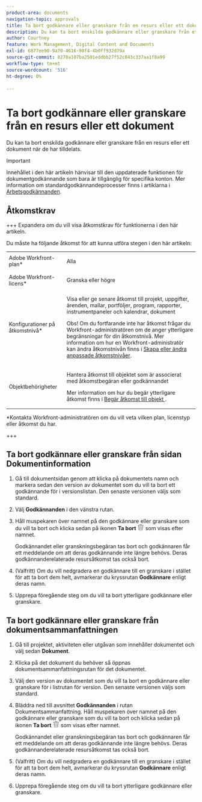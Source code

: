 ```yaml
---
product-area: documents
navigation-topic: approvals
title: Ta bort godkännare eller granskare från en resurs eller ett dokument
description: Du kan ta bort enskilda godkännare eller granskare från ett dokument.
author: Courtney
feature: Work Management, Digital Content and Documents
exl-id: 6877ee90-9a70-4616-98f4-4b0ff932d79a
source-git-commit: 8270a107ba2501eddbb27f52c843c337aa1f8a99
workflow-type: tm+mt
source-wordcount: '516'
ht-degree: 0%

---
```


# Ta bort godkännare eller granskare från en resurs eller ett dokument

Du kan ta bort enskilda godkännare eller granskare från en resurs eller ett dokument när de har tilldelats.

>[!IMPORTANT]
>
>Innehållet i den här artikeln hänvisar till den uppdaterade funktionen för dokumentgodkännande som bara är tillgänglig för specifika konton. Mer information om standardgodkännandeprocesser finns i artiklarna i [Arbetsgodkännanden](/help/quicksilver/review-and-approve-work/manage-approvals/manage-approvals.md).

## Åtkomstkrav

+++ Expandera om du vill visa åtkomstkrav för funktionerna i den här artikeln.

Du måste ha följande åtkomst för att kunna utföra stegen i den här artikeln:

<table style="table-layout:auto"> 
 <col> 
 <col> 
 <tbody> 
  <tr> 
   <td role="rowheader">Adobe Workfront-plan*</td> 
   <td> <p>Alla</p> </td> 
  </tr> 
  <tr> 
   <td role="rowheader">Adobe Workfront-licens*</td> 
   <td> <p>Granska eller högre</p> </td> 
  </tr> 
  <tr> 
   <td role="rowheader">Konfigurationer på åtkomstnivå*</td> 
   <td> <p>Visa eller ge senare åtkomst till projekt, uppgifter, ärenden, mallar, portföljer, program, rapporter, instrumentpaneler och kalendrar, dokument</p> <p>Obs! Om du fortfarande inte har åtkomst frågar du Workfront-administratören om de anger ytterligare begränsningar för din åtkomstnivå. Mer information om hur en Workfront-administratör kan ändra åtkomstnivån finns i <a href="/help/quicksilver/administration-and-setup/add-users/configure-and-grant-access/create-modify-access-levels.md" class="MCXref xref">Skapa eller ändra anpassade åtkomstnivåer</a>.</p> </td> 
  </tr> 
  <tr> 
   <td role="rowheader">Objektbehörigheter</td> 
   <td> <p>Hantera åtkomst till objektet som är associerat med åtkomstbegäran eller godkännandet </p> <p>Mer information om hur du begär ytterligare åtkomst finns i <a href="/help/quicksilver/workfront-basics/grant-and-request-access-to-objects/request-access.md" class="MCXref xref">Begär åtkomst till objekt </a>.</p> </td> 
  </tr> 
 </tbody> 
</table>

&#42;Kontakta Workfront-administratören om du vill veta vilken plan, licenstyp eller åtkomst du har.

+++

## Ta bort godkännare eller granskare från sidan Dokumentinformation

1. Gå till dokumentsidan genom att klicka på dokumentets namn och markera sedan den version av dokumentet som du vill ta bort ett godkännande för i versionslistan. Den senaste versionen väljs som standard.

1. Välj **Godkännanden** i den vänstra rutan.

1. Håll muspekaren över namnet på den godkännare eller granskare som du vill ta bort och klicka sedan på ikonen **Ta bort** ![Ta bort &#x200B;](../assets/delete.png) som visas efter namnet.

   Godkännandet eller granskningsbegäran tas bort och godkännaren får ett meddelande om att deras godkännande inte längre behövs. Deras godkännanderelaterade resursåtkomst tas också bort.

1. (Valfritt) Om du vill nedgradera en godkännare till en granskare i stället för att ta bort dem helt, avmarkerar du kryssrutan **Godkännare** enligt deras namn.

1. Upprepa föregående steg om du vill ta bort ytterligare godkännare eller granskare.

## Ta bort godkännare eller granskare från dokumentsammanfattningen

1. Gå till projektet, aktiviteten eller utgåvan som innehåller dokumentet och välj sedan **Dokument**.

1. Klicka på det dokument du behöver så öppnas dokumentsammanfattningsrutan för det dokumentet.

1. Välj den version av dokumentet som du vill ta bort en godkännare eller granskare för i listrutan för version. Den senaste versionen väljs som standard.

1. Bläddra ned till avsnittet **Godkännanden** i rutan Dokumentsammanfattning. Håll muspekaren över namnet på den godkännare eller granskare som du vill ta bort och klicka sedan på ikonen **Ta bort** ![Ta bort &#x200B;](../assets/delete.png) som visas efter namnet.

   Godkännandet eller granskningsbegäran tas bort och godkännaren får ett meddelande om att deras godkännande inte längre behövs. Deras godkännanderelaterade resursåtkomst tas också bort.

1. (Valfritt) Om du vill nedgradera en godkännare till en granskare i stället för att ta bort dem helt, avmarkerar du kryssrutan **Godkännare** enligt deras namn.

1. Upprepa föregående steg om du vill ta bort ytterligare godkännare eller granskare.
